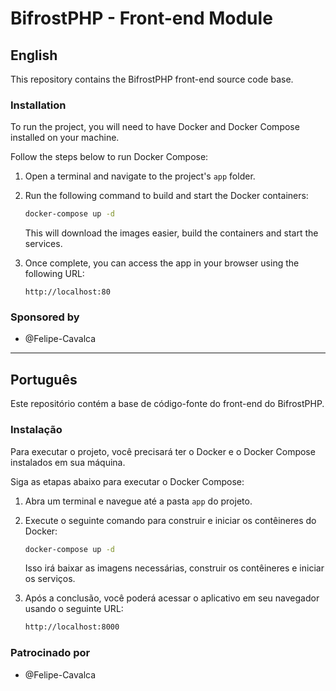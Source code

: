 # BifrostPHP - Front-end Module

## English

This repository contains the BifrostPHP front-end source code base.

### Installation

To run the project, you will need to have Docker and Docker Compose installed on your machine.

Follow the steps below to run Docker Compose:

1. Open a terminal and navigate to the project's `app` folder.

2. Run the following command to build and start the Docker containers:

    ```bash
    docker-compose up -d
    ```

    This will download the images easier, build the containers and start the services.

3. Once complete, you can access the app in your browser using the following URL:

    ```http
    http://localhost:80
    ```

### Sponsored by

* @Felipe-Cavalca

---

## Português

Este repositório contém a base de código-fonte do front-end do BifrostPHP.

### Instalação

Para executar o projeto, você precisará ter o Docker e o Docker Compose instalados em sua máquina.

Siga as etapas abaixo para executar o Docker Compose:

1. Abra um terminal e navegue até a pasta `app` do projeto.

2. Execute o seguinte comando para construir e iniciar os contêineres do Docker:

    ```bash
    docker-compose up -d
    ```

    Isso irá baixar as imagens necessárias, construir os contêineres e iniciar os serviços.

3. Após a conclusão, você poderá acessar o aplicativo em seu navegador usando o seguinte URL:

    ```bash
    http://localhost:8000
    ```

### Patrocinado por

* @Felipe-Cavalca
